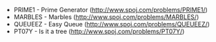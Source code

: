 - PRIME1 - Prime Generator (http://www.spoj.com/problems/PRIME1/)
- MARBLES - Marbles (http://www.spoj.com/problems/MARBLES/)
- QUEUEEZ - Easy Queue (http://www.spoj.com/problems/QUEUEEZ/)
- PT07Y - Is it a tree (http://www.spoj.com/problems/PT07Y/)

